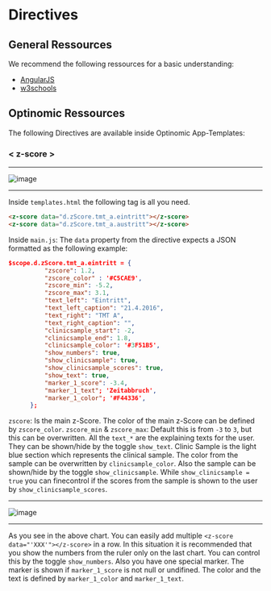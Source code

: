 # Directives

## General Ressources

We recommend the following ressources for a basic understanding:
-	[AngularJS](https://docs.angularjs.org/guide/directive)    
-	[w3schools](http://www.w3schools.com/angular/angular_directives.asp)    


## Optinomic Ressources
The following Directives are available inside Optinomic App-Templates:


### < z-score >  

____

![image](http://doc.optinomic.org/images/zscore_single.png)
____


Inside `templates.html` the following tag is all you need.  

```HTML
<z-score data="d.zScore.tmt_a.eintritt"></z-score>
<z-score data="d.zScore.tmt_a.austritt"></z-score>
```


Inside `main.js`:  The `data` property from the directive expects a JSON formatted as the following example:

```JSON
$scope.d.zScore.tmt_a.eintritt = {
          "zscore": 1.2,
          "zscore_color" : '#C5CAE9',
          "zscore_min": -5.2,
          "zscore_max": 3.1,
          "text_left": "Eintritt",
          "text_left_caption": "21.4.2016",
          "text_right": "TMT A",
          "text_right_caption": "",
          "clinicsample_start": -2,
          "clinicsample_end": 1.8,
          "clinicsample_color": '#3F51B5',
          "show_numbers": true,
          "show_clinicsample": true,
          "show_clinicsample_scores": true,
          "show_text": true,
          "marker_1_score": -3.4,
          "marker_1_text"; 'Zeitabbruch',
          "marker_1_color"; '#F44336',
      };
```


`zscore`:  Is the main z-Score. The color of the main z-Score can be defined by `zscore_color`. `zscore_min` & `zscore_max`:  Default this is from `-3` to `3`, but this can be overwritten. All the `text_*` are the explaining texts for the user. They can be shown/hide by the toggle `show_text`. Clinic Sample is the light blue section which represents the clinical sample. The color from the sample can be overwritten by `clinicsample_color`. Also the sample can be shown/hide by the toggle `show_clinicsample`. While `show_clinicsample = true` you can finecontrol if the scores from the sample is shown to the user by `show_clinicsample_scores`.


____

![image](http://doc.optinomic.org/images/zscore_group.png)
____


As you see in the above chart. You can easily add multiple `<z-score data="'XXX'"></z-score>` in a row. In this situation it is recommended that you show the numbers from the ruler only on the last chart. You can control this by the toggle `show_numbers`.  Also you have one special marker. The marker is shown if `marker_1_score` is not null or undifined. The color and the text is defined by `marker_1_color` and `marker_1_text`.

